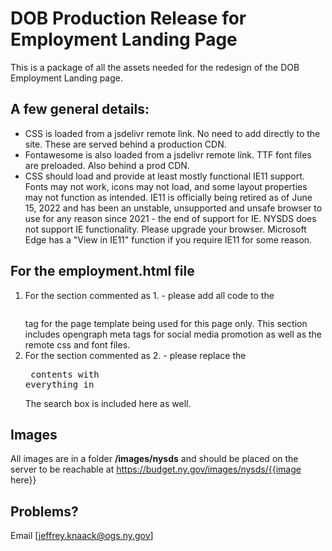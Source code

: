 # DOB Production Release for Employment Landing Page
This is a package of all the assets needed for the redesign of the DOB Employment Landing page. 

## A few general details:
- CSS is loaded from a jsdelivr remote link. No need to add directly to the site. These are served behind a production CDN.
- Fontawesome is also loaded from a jsdelivr remote link. TTF font files are preloaded. Also behind a prod CDN.
- CSS should load and provide at least mostly functional IE11 support. Fonts may not work, icons may not load, and some layout properties may not function as intended. IE11 is officially being retired as of June 15, 2022 and has been an unstable, unsupported and unsafe browser to use for any reason since 2021 - the end of support for IE. NYSDS does not support IE functionality. Please upgrade your browser. Microsoft Edge has a "View in IE11" function if you require IE11 for some reason.

## For the employment.html file
1. For the section commented as 1. - please add all code to the <pre><head></pre> tag for the page template being used for this page only. This section includes opengraph meta tags for social media promotion as well as the remote css and font files.
2. For the section commented as 2. - please replace the <pre><div id="dobcontent_inner" role="main"></div> contents with everything in  <main class="nysds-normalize mx-8 md:mx-20" id="main-site-content-for-skiplink"></main></pre>  The search box is included here as well.

## Images
All images are in a folder **/images/nysds** and should be placed on the server to be reachable at https://budget.ny.gov/images/nysds/{{image here}}

## Problems?
Email [jeffrey.knaack@ogs.ny.gov]